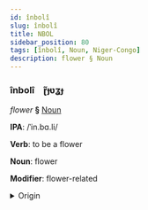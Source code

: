 ```yaml
---
id: înbolî
slug: înbolî
title: NBOL
sidebar_position: 80
tags: [înbolî, Noun, Niger-Congo]
description: flower § Noun
---
```


### înbolî&emsp;<span kind="abugida">ɽ̃ɟʋʓɟ</span>

*flower* **§** [Noun](../../tags/Noun)

**IPA**: /ˈin.bɑ.li/

**Verb**: to be a flower

**Noun**: flower

**Modifier**: flower-related

<details>
    <summary>Origin</summary>
    Zulu ímbali /ímbaːli/<br/>
    <em>Niger-Congo Language Family</em>
</details>
